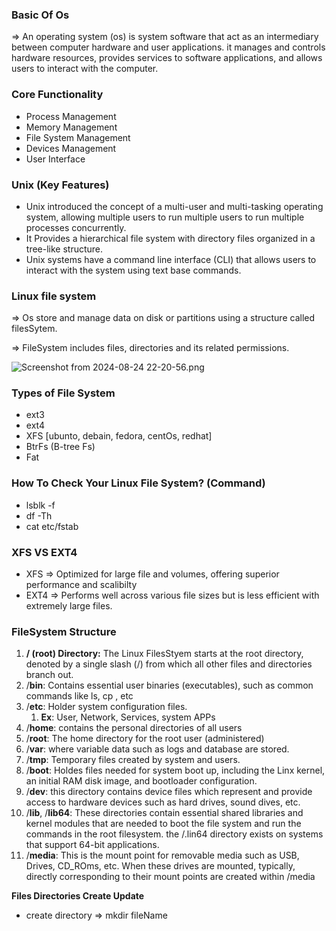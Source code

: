 ### Basic Of Os

⇒ An operating system (os) is system software that act as an intermediary between computer hardware and user applications. it manages and controls hardware resources, provides services to software applications, and allows users to interact with the computer.

### Core Functionality

- Process Management
- Memory Management
- File System Management
- Devices Management
- User Interface

### Unix (Key Features)

- Unix introduced the concept of a multi-user and multi-tasking operating system, allowing multiple users to run multiple users to run multiple processes concurrently.
- It Provides a hierarchical file system with directory files organized in a tree-like structure.
- Unix systems have a command line interface (CLI) that allows users to interact with the system using text base commands.

### Linux file system

⇒ Os store and manage data on disk or partitions using a structure called filesSytem.

⇒ FileSystem includes files, directories and its related permissions.

![Screenshot from 2024-08-24 22-20-56.png](https://prod-files-secure.s3.us-west-2.amazonaws.com/ef9c962e-3b4b-4ceb-adf7-9db20221cb08/ab036ac5-9edc-4d7f-a8df-4087cea2682a/Screenshot_from_2024-08-24_22-20-56.png)

### Types of File System

- ext3
- ext4
- XFS [ubunto, debain, fedora, centOs, redhat]
- BtrFs (B-tree Fs)
- Fat

### How To Check Your Linux File System? (Command)

- lsblk -f
- df -Th
- cat etc/fstab

### XFS VS EXT4

- XFS ⇒ Optimized for large file and volumes, offering superior performance and scalibilty
- EXT4 ⇒ Performs well across various file sizes but is less efficient with extremely large files.

### FileSystem Structure

1. **/ (root) Directory:** The Linux FilesStyem starts at the root directory, denoted by a single slash (/) from which all other files and directories branch out.
2. /**bin**: Contains essential user binaries (executables), such as common commands like ls, cp , etc
3. /**etc**: Holder system configuration files.
   1. **Ex**: User, Network, Services, system APPs
4. /**home**: contains the personal directories of all users
5. /**root**: The home directory for the root user (administered)
6. /**var**: where variable data such as logs and database are stored.
7. /**tmp**: Temporary files created by system and users.
8. /**boot**: Holdes files needed for system boot up, including the Linx kernel, an initial RAM disk image, and bootloader configuration.
9. /**dev**: this directory contains device files which represent and provide access to hardware devices such as hard drives, sound dives, etc.
10. /**lib**, /**lib64**: These directories contain essential shared libraries and kernel modules that are needed to boot the file system and run the commands in the root filesystem. the /.lin64 directory exists on systems that support 64-bit applications.
11. /**media**: This is the mount point for removable media such as USB, Drives, CD_ROms, etc. When these drives are mounted, typically, directly corresponding to their mount points are created within /media

**Files Directories Create Update**

- create directory ⇒ mkdir fileName
